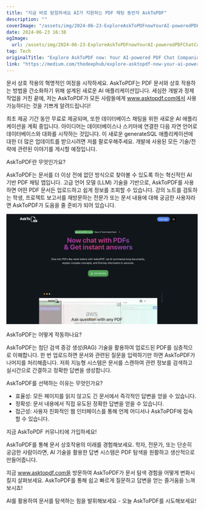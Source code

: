 ```yaml
---
title: "지금 바로 탐험하세요 AI가 지원하는 PDF 채팅 동반자 AskToPDF"
description: ""
coverImage: "/assets/img/2024-06-23-ExploreAskToPDFnowYourAI-poweredPDFChatCompanion_0.png"
date: 2024-06-23 16:38
ogImage: 
  url: /assets/img/2024-06-23-ExploreAskToPDFnowYourAI-poweredPDFChatCompanion_0.png
tag: Tech
originalTitle: "Explore AskToPDF now: Your AI-powered PDF Chat Companion"
link: "https://medium.com/thedeephub/explore-asktopdf-now-your-ai-powered-pdf-chat-companion-49da2861397c"
---
```



문서 상호 작용의 혁명적인 여정을 시작하세요. AskToPDF는 PDF 문서와 상호 작용하는 방법을 간소화하기 위해 설계된 새로운 AI 애플리케이션입니다. 세심한 개발과 정제 작업을 거친 끝에, 저는 AskToPDF가 모든 사람들에게 www.asktopdf.com에서 사용 가능하다는 것을 기쁘게 알려드립니다!

최초 제공 기간 동안 무료로 제공되며, 또한 데이터베이스 채팅을 위한 새로운 AI 애플리케이션을 계획 중입니다. 아이디어는 데이터베이스나 스키마에 연결한 다음 자연 언어로 데이터베이스와 대화를 시작하는 것입니다. 이 새로운 generateSQL 애플리케이션에 대한 더 많은 업데이트를 받으시려면 저를 팔로우해주세요. 개발에 사용된 모든 기술/전략에 관련된 이야기를 게시할 예정입니다.

AskToPDF란 무엇인가요?

AskToPDF는 문서를 더 이상 전에 없던 방식으로 찾아볼 수 있도록 하는 혁신적인 AI 기반 PDF 채팅 앱입니다. 고급 언어 모델 (LLM) 기술을 기반으로, AskToPDF를 사용하면 어떤 PDF 문서든 업로드하고 쉽게 정보를 조회할 수 있습니다. 강의 노트를 검토하는 학생, 프로젝트 보고서를 재방문하는 전문가 또는 문서 내용에 대해 궁금한 사용자라면 AskToPDF가 도움을 줄 준비가 되어 있습니다.

<div class="content-ad"></div>

![image](/assets/img/2024-06-23-ExploreAskToPDFnowYourAI-poweredPDFChatCompanion_0.png)

AskToPDF는 어떻게 작동하나요?

AskToPDF는 첨단 검색 증강 생성(RAG) 기술을 활용하여 업로드된 PDF를 심층적으로 이해합니다. 한 번 업로드하면 문서와 관련된 질문을 입력하기만 하면 AskToPDF가 나머지를 처리해줍니다. 저희 지능형 시스템은 문서를 스캔하여 관련 정보를 검색하고 실시간으로 간결하고 정확한 답변을 생성합니다.

AskToPDF를 선택하는 이유는 무엇인가요?

<div class="content-ad"></div>

- 효율성: 모든 페이지를 읽지 않고도 긴 문서에서 즉각적인 답변을 얻을 수 있습니다.
- 정확성: 문서 내용에서 직접 유도된 정확한 답변을 얻을 수 있습니다.
- 접근성: 사용자 친화적인 웹 인터페이스를 통해 언제 어디서나 AskToPDF에 접속할 수 있습니다.

지금 AskToPDF 커뮤니티에 가입하세요!

AskToPDF를 통해 문서 상호작용의 미래를 경험해보세요. 학자, 전문가, 또는 단순히 궁금한 사람이라면, AI 기술을 활용한 답변 시스템은 PDF 탐색을 원활하고 생산적으로 만들어줍니다.

지금 www.asktopdf.com을 방문하여 AskToPDF가 문서 탐색 경험을 어떻게 변화시킬지 살펴보세요. AskToPDF를 통해 쉽고 빠르게 질문하고 답변을 얻는 즐거움을 느껴보시죠!

<div class="content-ad"></div>

AI를 활용하여 문서를 탐색하는 힘을 발휘해보세요 - 오늘 AskToPDF를 시도해보세요!